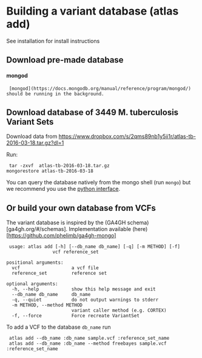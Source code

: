 #  Building a variant database (atlas add)


See installation for install instructions 

## Download pre-made database



#### mongod 

	 [mongod](https://docs.mongodb.org/manual/reference/program/mongod/) should be running in the background. 

## Download database of 3449 M. tuberculosis Variant Sets



Download data from https://www.dropbox.com/s/2qms89nb1y5ii1r/atlas-tb-2016-03-18.tar.gz?dl=1 



Run:

	 tar -zxvf  atlas-tb-2016-03-18.tar.gz
	mongorestore atlas-tb-2016-03-18  
You can query the database natively from the mongo shell (run `mongo`) but we recommend you use the [python interface](https://github.com/phelimb/ga4gh-mongo). 

## Or build your own database from VCFs

The variant database is inspired by the (GA4GH schema)[ga4gh.org/#/schemas]. Implementation available (here)[https://github.com/phelimb/ga4gh-mongo]

	 usage: atlas add [-h] [--db_name db_name] [-q] [-m METHOD] [-f]
	                 vcf reference_set
	
	positional arguments:
	  vcf                   a vcf file
	  reference_set         reference set
	
	optional arguments:
	  -h, --help            show this help message and exit
	  --db_name db_name     db_name
	  -q, --quiet           do not output warnings to stderr
	  -m METHOD, --method METHOD
	                        variant caller method (e.g. CORTEX)
	  -f, --force           Force recreate VariantSet 
To add a VCF to the database `db_name` run 

	 atlas add --db_name :db_name sample.vcf :reference_set_name 
	 atlas add --db_name :db_name --method freebayes sample.vcf :reference_set_name  
